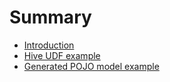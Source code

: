 # Summary

* [Introduction](README.md)
* [Hive UDF example](tutorials/hive_udf_template/README.md)
* [Generated POJO model example](tutorials/pojo_webapp/README.md)

